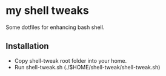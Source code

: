 # my shell tweaks

Some dotfiles for enhancing bash shell.

## Installation
- Copy shell-tweak root folder into your home.
- Run shell-tweak.sh (./$HOME/shell-tweak/shell-tweak.sh)
